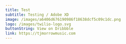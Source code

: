 ```yaml
---
title: Test
subtitle: Testing / Adobe XD
image: /images/a6406d676190986f18638dcf5c09c1dc.png
logo: /images/twilio-logo.svg
buttonString: View on Dribbble
link: https://tjmorrowmusic.com
---
```

